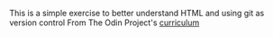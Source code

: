 
This is a simple exercise to better understand HTML and using git as version control
From The Odin Project's [curriculum](http://www.theodinproject.com/courses/web-development-101/lessons/html-css)
